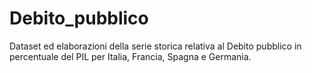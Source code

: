 # Debito_pubblico
Dataset ed elaborazioni della serie storica relativa al Debito pubblico in percentuale del PIL per Italia, Francia, Spagna e Germania. 
